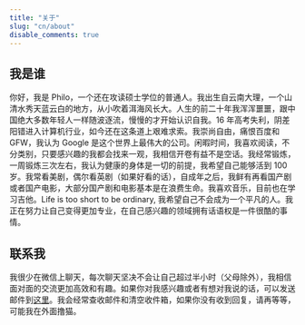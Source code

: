```yaml
---
title: "关于"
slug: "cn/about"
disable_comments: true
---
```


## 我是谁

你好，我是 Philo，一个还在攻读硕士学位的普通人。我出生自云南大理，一个山清水秀天蓝云白的地方，从小吹着洱海风长大。人生的前二十年我浑浑噩噩，跟中国绝大多数年轻人一样随波逐流，慢慢的才开始认识自我。16 年高考失利，阴差阳错进入计算机行业，如今还在这条道上艰难求索。我崇尚自由，痛恨百度和 GFW，我认为 Google 是这个世界上最伟大的公司。闲暇时间，我喜欢阅读，不分类别，只要感兴趣的我都会找来一观，我相信开卷有益不是空话。我经常锻炼，一周锻炼三次左右，我认为健康的身体是一切的前提，我希望自己能够活到 100 岁。我常看美剧，偶尔看英剧（如果好看的话），自成年之后，我鲜有再看国产剧或者国产电影，大部分国产剧和电影基本是在浪费生命。我喜欢音乐，目前也在学习吉他。Life is too short to be ordinary, 我希望自己不会成为一个平凡的人。我正在努力让自己变得更加专业，在自己感兴趣的领域拥有话语权是一件很酷的事情。


## 联系我

我很少在微信上聊天，每次聊天坚决不会让自己超过半小时（父母除外），我相信面对面的交流更加高效和有趣。如果你对我感兴趣或者有想对我说的话，可以发送邮件到[这里](https://mail.google.com/mail/?view=cm&fs=1&to=reallinchao.zh@gmail.com)。我会经常查收邮件和清空收件箱，如果你没有收到回复，请再等等，可能我在外面撸猫。


